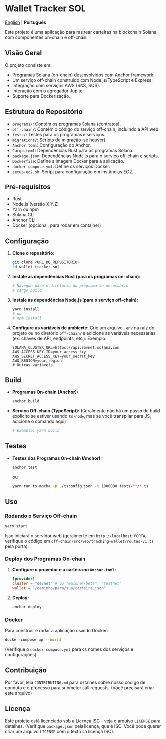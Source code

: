 # Wallet Tracker SOL

[English](README.md) | **Português**

Este projeto é uma aplicação para rastrear carteiras na blockchain Solana, com componentes on-chain e off-chain.

## Visão Geral

O projeto consiste em:
- Programas Solana (on-chain) desenvolvidos com Anchor framework.
- Um serviço off-chain construído com Node.js/TypeScript e Express.
- Integração com serviços AWS (SNS, SQS).
- Interação com o agregador Jupiter.
- Suporte para Dockerização.

## Estrutura do Repositório

- `programs/`: Contém os programas Solana (contratos).
- `off-chain/`: Contém o código do serviço off-chain, incluindo a API web.
- `tests/`: Testes para os programas e serviços.
- `migrations/`: Scripts de migração (se houver).
- `Anchor.toml`: Configuração do Anchor.
- `Cargo.toml`: Dependências Rust para os programas Solana.
- `package.json`: Dependências Node.js para o serviço off-chain e scripts.
- `Dockerfile`: Define a imagem Docker para a aplicação.
- `docker-compose.yml`: Define os serviços Docker.
- `setup-ec2.sh`: Script para configuração em instâncias EC2.

## Pré-requisitos

- Rust
- Node.js (versão X.Y.Z)
- Yarn ou npm
- Solana CLI
- Anchor CLI
- Docker (opcional, para rodar em container)

## Configuração

1.  **Clone o repositório:**
    ```bash
    git clone <URL_DO_REPOSITORIO>
    cd wallet-tracker-sol
    ```

2.  **Instale as dependências Rust (para os programas on-chain):**
    ```bash
    # Navegue para o diretório do programa se necessário
    # cargo build
    ```

3.  **Instale as dependências Node.js (para o serviço off-chain):**
    ```bash
    yarn install
    # ou
    # npm install
    ```

4.  **Configure as variáveis de ambiente:**
    Crie um arquivo `.env` na raiz do projeto ou no diretório `off-chain/` e adicione as variáveis necessárias (ex: chaves de API, endpoints, etc.).
    Exemplo:
    ```env
    SOLANA_CLUSTER_URL=https://api.devnet.solana.com
    AWS_ACCESS_KEY_ID=your_access_key
    AWS_SECRET_ACCESS_KEY=your_secret_key
    AWS_REGION=your_region
    # Outras variáveis...
    ```

## Build

-   **Programas On-chain (Anchor):**
    ```bash
    anchor build
    ```

-   **Serviço Off-chain (TypeScript):**
    (Geralmente não há um passo de build explícito se estiver usando `ts-node`, mas se você transpilar para JS, adicione o comando aqui)
    ```bash
    # Exemplo: yarn build
    ```

## Testes

-   **Testes dos Programas On-chain (Anchor):**
    ```bash
    anchor test
    ```
    ou
    ```bash
    yarn run ts-mocha -p ./tsconfig.json -t 1000000 tests/**/*.ts
    ```


## Uso

### Rodando o Serviço Off-chain

```bash
yarn start
```
Isso iniciará o servidor web (geralmente em `http://localhost:PORTA`, verifique o código em `off-chain/src/web/tracking-wallet/routes-v1.ts` pela porta).

### Deploy dos Programas On-chain

1.  **Configure o provedor e a carteira no `Anchor.toml`:**
    ```toml
    [provider]
    cluster = "devnet" # ou "mainnet-beta", "testnet"
    wallet = "/caminho/para/sua/carteira.json"
    ```

2.  **Deploy:**
    ```bash
    anchor deploy
    ```

### Docker

Para construir e rodar a aplicação usando Docker:

```bash
docker-compose up --build
```
(Verifique o `docker-compose.yml` para os nomes dos serviços e configurações)


## Contribuição

Por favor, leia `CONTRIBUTING.md` para detalhes sobre nosso código de conduta e o processo para submeter pull requests. (Você precisará criar este arquivo)

## Licença

Este projeto está licenciado sob a Licença ISC - veja o arquivo `LICENSE` para detalhes. (Verifique `package.json` pela licença, que é ISC. Você pode querer criar um arquivo `LICENSE` com o texto da licença ISC).
